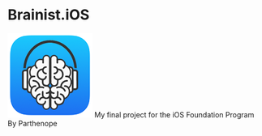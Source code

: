 # Brainist.iOS
<img src="Readme/app logo.png" class = "center"/>
My final project for the iOS Foundation Program By Parthenope

